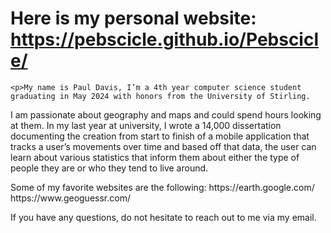 

<html>
  <body>
    <h1>Here is my personal website: <a href="https://pebscicle.github.io/Pebscicle/">https://pebscicle.github.io/Pebscicle/</a></h1>

    <p>My name is Paul Davis, I’m a 4th year computer science student graduating in May 2024 with honors from the University of Stirling.
I am passionate about geography and maps and could spend hours looking at them.
In my last year at university, I wrote a 14,000 dissertation documenting the creation from start to finish of a mobile application
that tracks a user’s movements over time and based off that data,
the user can learn about various statistics that inform them about either the type of people they are or who they tend to live around.</p>

  <p>Some of my favorite websites are the following: 
https://earth.google.com/ 
https://www.geoguessr.com/</p>

  <p>If you have any questions, do not hesitate to reach out to me via my email.</p>
  
  </body>
</html>


